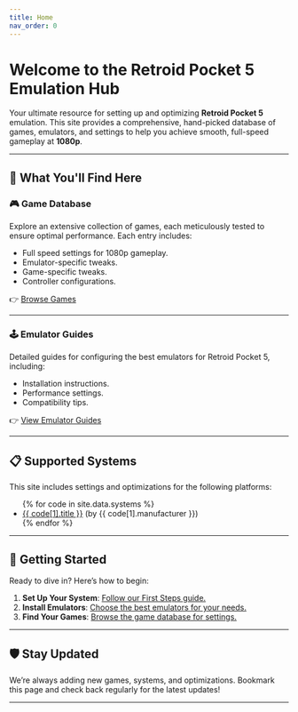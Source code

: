 ```yaml
---
title: Home
nav_order: 0
---
```

# Welcome to the Retroid Pocket 5 Emulation Hub

Your ultimate resource for setting up and optimizing **Retroid Pocket 5** emulation. This site provides a comprehensive, hand-picked database of games, emulators, and settings to help you achieve smooth, full-speed gameplay at **1080p**.

---

## 🚀 What You'll Find Here

### 🎮 **Game Database**
Explore an extensive collection of games, each meticulously tested to ensure optimal performance. Each entry includes:
- Full speed settings for 1080p gameplay.
- Emulator-specific tweaks.
- Game-specific tweaks.
- Controller configurations.

👉 [Browse Games](/games/)

---

### 🕹️ **Emulator Guides**
Detailed guides for configuring the best emulators for Retroid Pocket 5, including:
- Installation instructions.
- Performance settings.
- Compatibility tips.

👉 [View Emulator Guides](/systems/)

---

## 📋 Supported Systems

This site includes settings and optimizations for the following platforms:

<ul>
  {% for code in site.data.systems %}
    <li>
      <a href="/systems/{{ code[1].manufacturer | downcase }}/{{ code[0] }}.html">{{ code[1].title }}</a>
      (by {{ code[1].manufacturer }})
    </li>
  {% endfor %}
</ul>

---

## 🌟 Getting Started

Ready to dive in? Here’s how to begin:
1. **Set Up Your System**: [Follow our First Steps guide.](/first-steps.html)
2. **Install Emulators**: [Choose the best emulators for your needs.](/systems/)
3. **Find Your Games**: [Browse the game database for settings.](/games/)

---

## 🛡️ Stay Updated

We’re always adding new games, systems, and optimizations. Bookmark this page and check back regularly for the latest updates!

---
